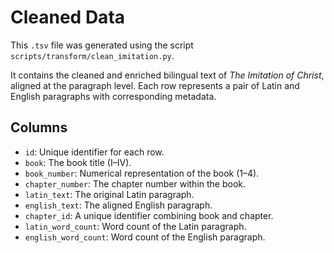 # Cleaned Data

This `.tsv` file was generated using the script `scripts/transform/clean_imitation.py`.

It contains the cleaned and enriched bilingual text of *The Imitation of Christ*, aligned at the paragraph level. Each row represents a pair of Latin and English paragraphs with corresponding metadata.

## Columns

- `id`: Unique identifier for each row.
- `book`: The book title (I–IV).
- `book_number`: Numerical representation of the book (1–4).
- `chapter_number`: The chapter number within the book.
- `latin_text`: The original Latin paragraph.
- `english_text`: The aligned English paragraph.
- `chapter_id`: A unique identifier combining book and chapter.
- `latin_word_count`: Word count of the Latin paragraph.
- `english_word_count`: Word count of the English paragraph.
